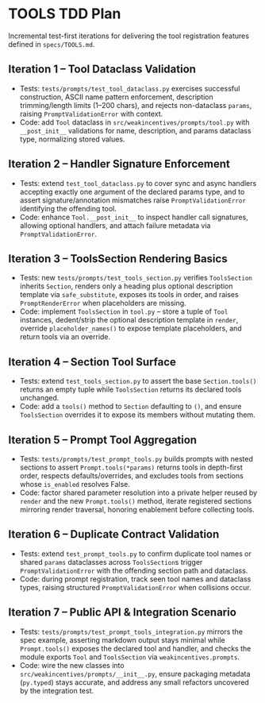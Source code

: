 # TOOLS TDD Plan

Incremental test-first iterations for delivering the tool registration features defined in `specs/TOOLS.md`.

## Iteration 1 – Tool Dataclass Validation
- Tests: `tests/prompts/test_tool_dataclass.py` exercises successful construction, ASCII name pattern enforcement, description trimming/length limits (1–200 chars), and rejects non-dataclass `params`, raising `PromptValidationError` with context.
- Code: add `Tool` dataclass in `src/weakincentives/prompts/tool.py` with `__post_init__` validations for name, description, and params dataclass type, normalizing stored values.

## Iteration 2 – Handler Signature Enforcement
- Tests: extend `test_tool_dataclass.py` to cover sync and async handlers accepting exactly one argument of the declared params type, and to assert signature/annotation mismatches raise `PromptValidationError` identifying the offending tool.
- Code: enhance `Tool.__post_init__` to inspect handler call signatures, allowing optional handlers, and attach failure metadata via `PromptValidationError`.

## Iteration 3 – ToolsSection Rendering Basics
- Tests: new `tests/prompts/test_tools_section.py` verifies `ToolsSection` inherits `Section`, renders only a heading plus optional description template via `safe_substitute`, exposes its tools in order, and raises `PromptRenderError` when placeholders are missing.
- Code: implement `ToolsSection` in `tool.py` – store a tuple of `Tool` instances, dedent/strip the optional description template in `render`, override `placeholder_names()` to expose template placeholders, and return tools via an override.

## Iteration 4 – Section Tool Surface
- Tests: extend `test_tools_section.py` to assert the base `Section.tools()` returns an empty tuple while `ToolsSection` returns its declared tools unchanged.
- Code: add a `tools()` method to `Section` defaulting to `()`, and ensure `ToolsSection` overrides it to expose its members without mutating them.

## Iteration 5 – Prompt Tool Aggregation
- Tests: `tests/prompts/test_prompt_tools.py` builds prompts with nested sections to assert `Prompt.tools(*params)` returns tools in depth-first order, respects defaults/overrides, and excludes tools from sections whose `is_enabled` resolves False.
- Code: factor shared parameter resolution into a private helper reused by `render` and the new `Prompt.tools()` method, iterate registered sections mirroring render traversal, honoring enablement before collecting tools.

## Iteration 6 – Duplicate Contract Validation
- Tests: extend `test_prompt_tools.py` to confirm duplicate tool names or shared `params` dataclasses across `ToolsSection`s trigger `PromptValidationError` with the offending section path and dataclass.
- Code: during prompt registration, track seen tool names and dataclass types, raising structured `PromptValidationError` when collisions occur.

## Iteration 7 – Public API & Integration Scenario
- Tests: `tests/prompts/test_prompt_tools_integration.py` mirrors the spec example, asserting markdown output stays minimal while `Prompt.tools()` exposes the declared tool and handler, and checks the module exports `Tool` and `ToolsSection` via `weakincentives.prompts`.
- Code: wire the new classes into `src/weakincentives/prompts/__init__.py`, ensure packaging metadata (`py.typed`) stays accurate, and address any small refactors uncovered by the integration test.
